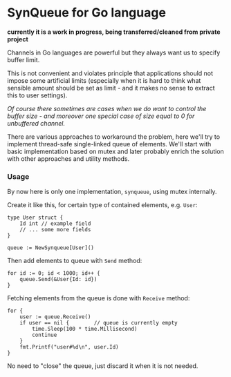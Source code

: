 # SynQueue for Go language

**currently it is a work in progress, being transferred/cleaned from private project**

Channels in Go languages are powerful but they always want us to specify buffer limit.

This is not convenient and violates principle that applications should not impose some
artificial limits (especially when it is hard to think what sensible amount should be
set as limit - and it makes no sense to extract this to user settings).

_Of course there sometimes are cases when we do want to control the buffer size -
and moreover one special case of size equal to 0 for unbuffered channel._

There are various approaches to workaround the problem, here we'll try to implement
thread-safe single-linked queue of elements. We'll start with basic implementation based
on mutex and later probably enrich the solution with other approaches and utility methods.

### Usage

By now here is only one implementation, `synqueue`, using mutex internally.

Create it like this, for certain type of contained elements, e.g. `User`:

    type User struct {
        Id int // example field
        // ... some more fields
    }

    queue := NewSynqueue[User]()

Then add elements to queue with `Send` method:

    for id := 0; id < 1000; id++ {
        queue.Send(&User{Id: id})
    }

Fetching elements from the queue is done with `Receive` method:

    for {
        user := queue.Receive()
        if user == nil {        // queue is currently empty
            time.Sleep(100 * time.Millisecond)
            continue
        }
        fmt.Printf("user#%d\n", user.Id)
    }

No need to "close" the queue, just discard it when it is not needed.
